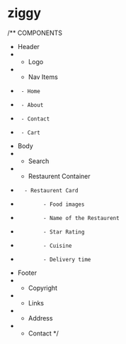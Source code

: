 # ziggy

/\*\* COMPONENTS

- Header
- - Logo
- - Nav Items
-      - Home
-      - About
-      - Contact
-      - Cart
- Body
- - Search
- - Restaurent Container
-       - Restaurent Card
-             - Food images
-             - Name of the Restaurent
-             - Star Rating
-             - Cuisine
-             - Delivery time
- Footer
- - Copyright
- - Links
- - Address
- - Contact
    \*/
